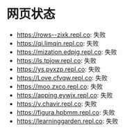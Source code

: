 # 网页状态
- https://rows--zixk.repl.co: 失败
- https://qi.limqin.repl.co: 失败
- https://mization.edpjg.repl.co: 失败
- https://ls.tpjow.repl.co: 失败
- https://ys.pyxzp.repl.co: 失败
- https://Love.cfvqw.repl.co: 失败
- https://moo.zxco.repl.co: 失败
- https://apping.eywjx.repl.co: 失败
- https://v.chavir.repl.co: 失败
- https://figura.hpbmm.repl.co: 失败
- https://learninggarden.repl.co: 失败
